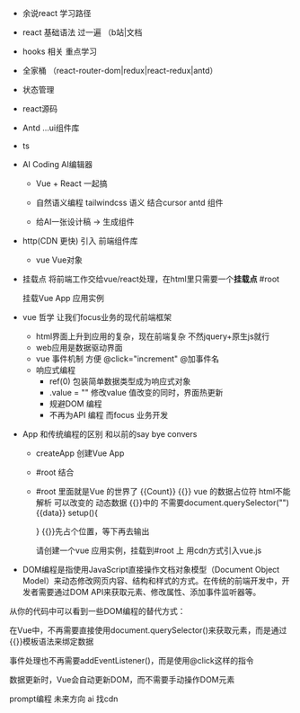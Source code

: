 - 余说react 学习路径
- react 基础语法 过一遍 （b站|文档
- hooks 相关 重点学习
- 全家桶 （react-router-dom|redux|react-redux|antd）
- 状态管理
- react源码 
- Antd ...ui组件库
- ts

- AI Coding   AI编辑器
   - Vue + React 一起搞
   - 自然语义编程
     tailwindcss  语义 结合cursor
     antd 组件

   - 给AI一张设计稿 -> 生成组件

- http(CDN 更快) 引入 前端组件库
  - vue
    Vue对象

- 挂载点
   将前端工作交给vue/react处理，在html里只需要一个**挂载点** #root

   挂载Vue App 应用实例
- vue 哲学  让我们focus业务的现代前端框架
  - html界面上升到应用的复杂，现在前端复杂  不然jquery+原生js就行
  - web应用是数据驱动界面
  - vue 事件机制 方便   @click="increment"        @加事件名 
  - 响应式编程
     - ref(0) 包装简单数据类型成为响应式对象
     - .value = "" 修改value 值改变的同时，界面热更新
     - 规避DOM 编程  
     - 不再为API 编程 而focus 业务开发
    


- App 和传统编程的区别   和以前的say  bye     convers
  - createApp 创建Vue App
  - #root 结合
  - #root 里面就是Vue 的世界了
   {{Count}}
   {{}} vue 的数据占位符  html不能解析
     可以改变的  动态数据 {{}}中的
     不需要document.querySelector("")
     {{data}}
     setup(){
   
    }
    {{}}先占个位置，等下再去输出

    请创建一个vue 应用实例，挂载到#root 上 用cdn方式引入vue.js



- DOM编程是指使用JavaScript直接操作文档对象模型（Document Object Model）来动态修改网页内容、结构和样式的方式。在传统的前端开发中，开发者需要通过DOM API来获取元素、修改属性、添加事件监听器等。

从你的代码中可以看到一些DOM编程的替代方式：

在Vue中，不再需要直接使用document.querySelector()来获取元素，而是通过{{}}模板语法来绑定数据

事件处理也不再需要addEventListener()，而是使用@click这样的指令

数据更新时，Vue会自动更新DOM，而不需要手动操作DOM元素

prompt编程  未来方向
ai 找cdn